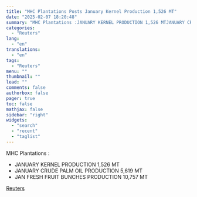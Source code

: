 ```yaml
---
title: "MHC Plantations Posts January Kernel Production 1,526 MT"
date: "2025-02-07 18:20:48"
summary: "MHC Plantations :JANUARY KERNEL PRODUCTION 1,526 MTJANUARY CRUDE PALM OIL PRODUCTION 5,619 MTJAN FRESH FRUIT BUNCHES PRODUCTION 10,757 MT"
categories:
  - "Reuters"
lang:
  - "en"
translations:
  - "en"
tags:
  - "Reuters"
menu: ""
thumbnail: ""
lead: ""
comments: false
authorbox: false
pager: true
toc: false
mathjax: false
sidebar: "right"
widgets:
  - "search"
  - "recent"
  - "taglist"
---
```


MHC Plantations :

* JANUARY KERNEL PRODUCTION 1,526 MT
* JANUARY CRUDE PALM OIL PRODUCTION 5,619 MT
* JAN FRESH FRUIT BUNCHES PRODUCTION 10,757 MT

[Reuters](https://www.tradingview.com/news/reuters.com,2025:newsml_FWN3OY10P:0-mhc-plantations-posts-january-kernel-production-1-526-mt/)
